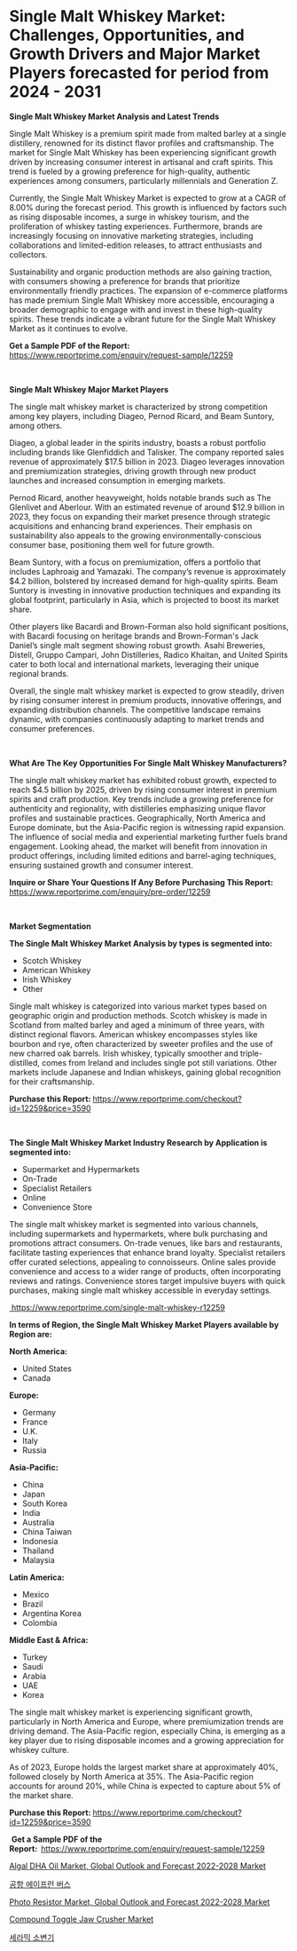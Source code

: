<p><h1>Single Malt Whiskey Market: Challenges, Opportunities, and Growth Drivers and Major Market Players forecasted for period from 2024 - 2031</h1></p><p><strong>Single Malt Whiskey Market Analysis and Latest Trends</strong></p>
<p><p>Single Malt Whiskey is a premium spirit made from malted barley at a single distillery, renowned for its distinct flavor profiles and craftsmanship. The market for Single Malt Whiskey has been experiencing significant growth driven by increasing consumer interest in artisanal and craft spirits. This trend is fueled by a growing preference for high-quality, authentic experiences among consumers, particularly millennials and Generation Z. </p><p>Currently, the Single Malt Whiskey Market is expected to grow at a CAGR of 8.00% during the forecast period. This growth is influenced by factors such as rising disposable incomes, a surge in whiskey tourism, and the proliferation of whiskey tasting experiences. Furthermore, brands are increasingly focusing on innovative marketing strategies, including collaborations and limited-edition releases, to attract enthusiasts and collectors. </p><p>Sustainability and organic production methods are also gaining traction, with consumers showing a preference for brands that prioritize environmentally friendly practices. The expansion of e-commerce platforms has made premium Single Malt Whiskey more accessible, encouraging a broader demographic to engage with and invest in these high-quality spirits. These trends indicate a vibrant future for the Single Malt Whiskey Market as it continues to evolve.</p></p>
<p><strong>Get a Sample PDF of the Report:&nbsp;</strong> <a href="https://www.reportprime.com/enquiry/request-sample/12259">https://www.reportprime.com/enquiry/request-sample/12259</a></p>
<p>&nbsp;</p>
<p><strong>Single Malt Whiskey Major Market Players</strong></p>
<p><p>The single malt whiskey market is characterized by strong competition among key players, including Diageo, Pernod Ricard, and Beam Suntory, among others. </p><p>Diageo, a global leader in the spirits industry, boasts a robust portfolio including brands like Glenfiddich and Talisker. The company reported sales revenue of approximately $17.5 billion in 2023. Diageo leverages innovation and premiumization strategies, driving growth through new product launches and increased consumption in emerging markets.</p><p>Pernod Ricard, another heavyweight, holds notable brands such as The Glenlivet and Aberlour. With an estimated revenue of around $12.9 billion in 2023, they focus on expanding their market presence through strategic acquisitions and enhancing brand experiences. Their emphasis on sustainability also appeals to the growing environmentally-conscious consumer base, positioning them well for future growth.</p><p>Beam Suntory, with a focus on premiumization, offers a portfolio that includes Laphroaig and Yamazaki. The company’s revenue is approximately $4.2 billion, bolstered by increased demand for high-quality spirits. Beam Suntory is investing in innovative production techniques and expanding its global footprint, particularly in Asia, which is projected to boost its market share.</p><p>Other players like Bacardi and Brown-Forman also hold significant positions, with Bacardi focusing on heritage brands and Brown-Forman's Jack Daniel’s single malt segment showing robust growth. Asahi Breweries, Distell, Gruppo Campari, John Distilleries, Radico Khaitan, and United Spirits cater to both local and international markets, leveraging their unique regional brands.</p><p>Overall, the single malt whiskey market is expected to grow steadily, driven by rising consumer interest in premium products, innovative offerings, and expanding distribution channels. The competitive landscape remains dynamic, with companies continuously adapting to market trends and consumer preferences.</p></p>
<p>&nbsp;</p>
<p><strong>What Are The Key Opportunities For Single Malt Whiskey Manufacturers?</strong></p>
<p><p>The single malt whiskey market has exhibited robust growth, expected to reach $4.5 billion by 2025, driven by rising consumer interest in premium spirits and craft production. Key trends include a growing preference for authenticity and regionality, with distilleries emphasizing unique flavor profiles and sustainable practices. Geographically, North America and Europe dominate, but the Asia-Pacific region is witnessing rapid expansion. The influence of social media and experiential marketing further fuels brand engagement. Looking ahead, the market will benefit from innovation in product offerings, including limited editions and barrel-aging techniques, ensuring sustained growth and consumer interest.</p></p>
<p><strong>Inquire or Share Your Questions If Any Before Purchasing This Report:</strong> <a href="https://www.reportprime.com/enquiry/pre-order/12259">https://www.reportprime.com/enquiry/pre-order/12259</a></p>
<p>&nbsp;</p>
<p><strong>Market Segmentation</strong></p>
<p><strong>The Single Malt Whiskey Market Analysis by types is segmented into:</strong></p>
<p><ul><li>Scotch Whiskey</li><li>American Whiskey</li><li>Irish Whiskey</li><li>Other</li></ul></p>
<p><p>Single malt whiskey is categorized into various market types based on geographic origin and production methods. Scotch whiskey is made in Scotland from malted barley and aged a minimum of three years, with distinct regional flavors. American whiskey encompasses styles like bourbon and rye, often characterized by sweeter profiles and the use of new charred oak barrels. Irish whiskey, typically smoother and triple-distilled, comes from Ireland and includes single pot still variations. Other markets include Japanese and Indian whiskeys, gaining global recognition for their craftsmanship.</p></p>
<p><strong>Purchase this Report:&nbsp;</strong><a href="https://www.reportprime.com/checkout?id=12259&price=3590">https://www.reportprime.com/checkout?id=12259&price=3590</a></p>
<p>&nbsp;</p>
<p><strong>The Single Malt Whiskey Market Industry Research by Application is segmented into:</strong></p>
<p><ul><li>Supermarket and Hypermarkets</li><li>On-Trade</li><li>Specialist Retailers</li><li>Online</li><li>Convenience Store</li></ul></p>
<p><p>The single malt whiskey market is segmented into various channels, including supermarkets and hypermarkets, where bulk purchasing and promotions attract consumers. On-trade venues, like bars and restaurants, facilitate tasting experiences that enhance brand loyalty. Specialist retailers offer curated selections, appealing to connoisseurs. Online sales provide convenience and access to a wider range of products, often incorporating reviews and ratings. Convenience stores target impulsive buyers with quick purchases, making single malt whiskey accessible in everyday settings.</p></p>
<p><a href="https://www.reportprime.com/single-malt-whiskey-r12259">&nbsp;https://www.reportprime.com/single-malt-whiskey-r12259</a></p>
<p><strong>In terms of Region, the Single Malt Whiskey Market Players available by Region are:</strong></p>
<p>
    <p> <strong> North America: </strong>
        <ul>
            <li>United States</li>
            <li>Canada</li>
        </ul>
        </p> 
    <p> <strong> Europe: </strong>
        <ul>
            <li>Germany</li>
            <li>France</li>
            <li>U.K.</li>
            <li>Italy</li>
            <li>Russia</li>
        </ul>
        </p> 
    <p> <strong> Asia-Pacific: </strong>
        <ul>
            <li>China</li>
            <li>Japan</li>
            <li>South Korea</li>
            <li>India</li>
            <li>Australia</li>
            <li>China Taiwan</li>
            <li>Indonesia</li>
            <li>Thailand</li>
            <li>Malaysia</li>
        </ul>
        </p> 
    <p> <strong> Latin America: </strong>
        <ul>
            <li>Mexico</li>
            <li>Brazil</li>
            <li>Argentina Korea</li>
            <li>Colombia</li>
        </ul>
        </p> 
    <p> <strong> Middle East & Africa: </strong>
        <ul>
            <li>Turkey</li>
            <li>Saudi</li>
            <li>Arabia</li>
            <li>UAE</li>
            <li>Korea</li>
        </ul>
    </p>
    </p>
<p><p>The single malt whiskey market is experiencing significant growth, particularly in North America and Europe, where premiumization trends are driving demand. The Asia-Pacific region, especially China, is emerging as a key player due to rising disposable incomes and a growing appreciation for whiskey culture. </p><p>As of 2023, Europe holds the largest market share at approximately 40%, followed closely by North America at 35%. The Asia-Pacific region accounts for around 20%, while China is expected to capture about 5% of the market share.</p></p>
<p><strong>Purchase this Report: </strong><a href="https://www.reportprime.com/checkout?id=12259&price=3590">https://www.reportprime.com/checkout?id=12259&price=3590</a></p>
<p>&nbsp;<strong>Get a Sample PDF of the Report:&nbsp;&nbsp;</strong><a href="https://www.reportprime.com/enquiry/request-sample/12259">https://www.reportprime.com/enquiry/request-sample/12259</a></p>
<p><strong></strong></p>
<p><p><a href="https://www.linkedin.com/pulse/algal-dha-oil-market-global-outlook-forecast-2022-2028-growth-q4dbf?trackingId=jWRpaQDLT5mvCwOWurcTWQ%3D%3D">Algal DHA Oil Market, Global Outlook and Forecast 2022-2028 Market</a></p><p><a href="https://medium.com/@wallacbahrtyinger567686/%EA%B3%B5%ED%95%AD-%EC%95%84%EC%9D%B4%ED%94%84%EB%A1%A0-%EB%B2%84%EC%8A%A4-%EC%8B%9C%EC%9E%A5-%EB%8F%99%ED%96%A5-%EB%B0%8F-%EB%B6%84%EC%84%9D-%EB%AF%B8%EB%9E%98-%EC%84%B1%EC%9E%A5-2024-2031-%EC%9D%84-%EC%9C%84%ED%95%9C-%EA%B8%B0%ED%9A%8C%EC%99%80-%EB%8F%84%EC%A0%84-%EA%B3%BC%EC%A0%9C-af9c8e91c21c">공항 에이프런 버스</a></p><p><a href="https://www.linkedin.com/pulse/future-ready-strategic-insights-global-photo-resistor-market-olf2f?trackingId=klkW%2FwC1RRq%2FoFg5w2e9Zw%3D%3D">Photo Resistor Market, Global Outlook and Forecast 2022-2028 Market</a></p><p><a href="https://issuu.com/reportprime-2/docs/compound-toggle-jaw-crusher-market-_6e5b6b0c6397d1">Compound Toggle Jaw Crusher Market</a></p><p><a href="https://medium.com/@wallacbahrtyinger567686/%EC%A7%80%EC%97%AD%EC%A0%81-%EB%B0%8F-%EA%B8%80%EB%A1%9C%EB%B2%8C-%ED%8A%B8%EB%A0%8C%EB%93%9C%EA%B0%80-2024%EB%85%84%EC%97%90%EC%84%9C-2031%EB%85%84%EA%B9%8C%EC%A7%80-%EC%84%B8%EB%9D%BC%EB%AF%B9-%EC%86%8C%EB%B3%80%EA%B8%B0-%EC%8B%9C%EC%9E%A5%EC%97%90-%EC%96%B4%EB%96%A4-%EC%98%81%ED%96%A5%EC%9D%84-%EB%AF%B8%EC%B9%98%EA%B3%A0-%EC%9E%88%EB%8A%94%EA%B0%80-038677964d3b">세라믹 소변기</a></p></p>